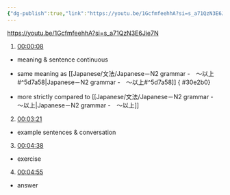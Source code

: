 ```yaml
---
{"dg-publish":true,"link":"https://youtu.be/1GcfmfeehhA?si=s_a71QzN3E6Jie7N","permalink":"/Japanese－N2 grammar -～うえは/","dgPassFrontmatter":true}
---
```


https://youtu.be/1GcfmfeehhA?si=s_a71QzN3E6Jie7N

1. [00:00:08](https://www.youtube.com/watch?v=1GcfmfeehhA&t=9#t=8.54) 
- meaning & sentence continuous
- same meaning as [[Japanese/文法/Japanese－N2 grammar -　～以上#^5d7a58\|Japanese－N2 grammar -　～以上#^5d7a58]]
{ #30e2b0}

- more strictly compared to [[Japanese/文法/Japanese－N2 grammar -　～以上\|Japanese－N2 grammar -　～以上]]

2. [00:03:21](https://www.youtube.com/watch?v=1GcfmfeehhA&t=201#t=03:21.06) 
- example sentences & conversation

3. [00:04:38](https://www.youtube.com/watch?v=1GcfmfeehhA&t=279#t=04:38.88) 
- exercise

4. [00:04:55](https://www.youtube.com/watch?v=1GcfmfeehhA&t=295#t=04:55.25) 
- answer
